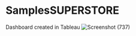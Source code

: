 # SamplesSUPERSTORE
Dashboard created in Tableau 
![Screenshot (737)](https://github.com/pradeepbamne1738/SamplesSUPERSTORE/assets/133184526/487a87dc-2045-40e3-b264-8de922eab630)
